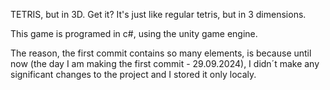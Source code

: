 TETRIS, but in 3D. Get it? It's just like regular tetris, but in 3 dimensions.

This game is programed in c#, using the unity game engine.

The reason, the first commit contains so many elements, is because
until now (the day I am making the first commit - 29.09.2024), I didn´t make any significant changes to the project and I stored it only localy.
